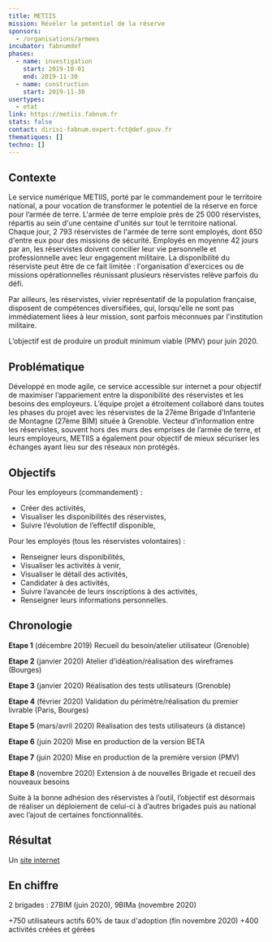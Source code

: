 ```yaml
---
title: METIIS
mission: Révéler le potentiel de la réserve
sponsors:
  - /organisations/armees
incubator: fabnumdef
phases:
  - name: investigation
    start: 2019-10-01
    end: 2019-11-30
  - name: construction
    start: 2019-11-30
usertypes:
  - etat
link: https://metiis.fabnum.fr
stats: false
contact: dirisi-fabnum.expert.fct@def.gouv.fr
thematiques: []
techno: []
---
```

## Contexte
Le service numérique METIIS, porté par le commandement pour le territoire national, a pour vocation de transformer le potentiel de la réserve en force pour l’armée de terre. L'armée de terre emploie près de 25 000 réservistes, répartis au sein d'une centaine d'unités sur tout le territoire national. Chaque jour, 2 793 réservistes de l'armée de terre sont employés, dont 650 d'entre eux pour des missions de sécurité. Employés en moyenne 42 jours par an, les réservistes doivent concilier leur vie personnelle et professionnelle avec leur engagement militaire. La disponibilité du réserviste peut être de ce fait limitée : l'organisation d'exercices ou de missions opérationnelles réunissant plusieurs réservistes relève parfois du défi.

Par ailleurs, les réservistes, vivier représentatif de la population française, disposent de compétences diversifiées, qui, lorsqu'elle ne sont pas immédiatement liées à leur mission, sont parfois méconnues par l'institution militaire.

L’objectif est de produire un produit minimum viable (PMV) pour juin 2020. 

## Problématique
Développé en mode agile, ce service accessible sur internet a pour objectif de maximiser l’appariement entre la disponibilité des réservistes et les besoins des employeurs. L’équipe projet a étroitement collaboré dans toutes les phases du projet avec les réservistes de la 27ème Brigade d’Infanterie de Montagne (27ème BIM) située à Grenoble.
Vecteur d’information entre les réservistes, souvent hors des murs des emprises de l’armée de terre, et leurs employeurs, METIIS a également pour objectif de mieux sécuriser les échanges ayant lieu sur des réseaux non protégés.

## Objectifs
Pour les employeurs (commandement) :
* Créer des activités, 
* Visualiser les disponibilités des réservistes,
* Suivre l’évolution de l’effectif disponible,

Pour les employés (tous les réservistes volontaires) :
* Renseigner leurs disponibilités,
* Visualiser les activités à venir,
* Visualiser le détail des activités,
* Candidater à des activités,
* Suivre l’avancée de leurs inscriptions à des activités,
* Renseigner leurs informations personnelles.


## Chronologie
__Etape 1__ (décembre 2019) Recueil du besoin/atelier utilisateur (Grenoble)

__Etape 2__ (janvier 2020) Atelier d’idéation/réalisation des wireframes (Bourges)

__Etape 3__ (janvier 2020) Réalisation des tests utilisateurs (Grenoble)

__Etape 4__ (février 2020) Validation du périmètre/réalisation du premier livrable (Paris, Bourges)

__Etape 5__ (mars/avril 2020) Réalisation des tests utilisateurs (à distance)

__Etape 6__ (juin 2020) Mise en production de la version BETA 

__Etape 7__ (juin 2020) Mise en production de la première version (PMV)

__Etape 8__ (novembre 2020) Extension à de nouvelles Brigade et recueil des nouveaux besoins

Suite à la bonne adhésion des réservistes à l’outil, l’objectif est désormais de réaliser un déploiement de celui-ci à d’autres brigades puis au national avec l’ajout de certaines fonctionnalités.

## Résultat
Un [site internet](https://metiis.fabnum.fr/connexion)

## En chiffre
2 brigades : 27BIM (juin 2020), 9BIMa (novembre 2020)

+750 utilisateurs actifs
60% de taux d'adoption (fin novembre 2020)
+400 activités créées et gérées



